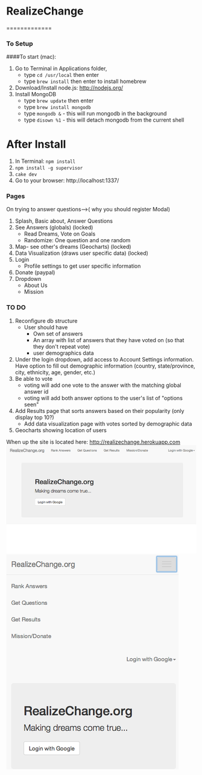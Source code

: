 # RealizeChange
=============
### To Setup

####To start (mac):
1. Go to Terminal in Applications folder, 
	* type `cd /usr/local` then enter
	* type `brew install` then enter to install homebrew
2. Download/Install node.js: http://nodejs.org/
3. Install MongoDB
	* type `brew update` then enter
	* type `brew install mongodb`
	* type `mongodb &` - this will run mongodb in the background
	* type `disown %1` - this will detach mongodb from the current shell
# After Install
1. In Terminal: `npm install`
2. `npm install -g supervisor`
3. `cake dev`
4. Go to your browser: http://localhost:1337/


### Pages
On trying to answer questions-->( why you should register Modal)
1. Splash, Basic about, Answer Questions
2. See Answers (globals) (locked)
	* Read Dreams, Vote on Goals
	* Randomize: One question and one random
3. Map- see other's dreams (Geocharts) (locked)
4. Data Visualization (draws user specific data) (locked)
5. Login
	* Profile settings to get user specific information
6. Donate (paypal)
7. Dropdown
	* About Us
	* Mission

### TO DO
1. Reconfigure db structure 
	* User should have 
		* Own set of answers
		* An array with list of answers that they have voted on (so that they don't repeat vote)
		* user demographics data
2. Under the login dropdown, add access to Account Settings information. Have option to fill out demographic information (country, state/province, city, ethnicity, age, gender, etc.)
3. Be able to vote
	* voting will add one vote to the answer with the matching global answer id
	* voting will add both answer options to the user's list of "options seen"
4. Add Results page that sorts answers based on their popularity (only display top 10?)
	* Add data visualization page with votes sorted by demographic data
5. Geocharts showing location of users


When up the site is located here: http://realizechange.herokuapp.com
![Full](/public/img/full.png)
![Compressed](/public/img/compressed.png)

